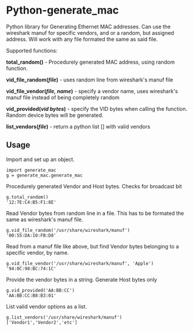Python-generate_mac
===================

Python library for Generating Ethernet MAC addresses. Can use the wireshark manuf
for specific vendors, and or a random, but assigned address. Will work with
any file formated the same as said file.

Supported functions:

**total_random()** - Procedurely generated MAC address, using random function.

**vid_file_random(_file_)** - uses random line from wireshark's manuf file

**vid_file_vendor(_file, name_)** - specify a vendor name, uses wireshark's manuf file
instead of being completely random

**vid_provided(_vid bytes_)** - specify the VID bytes when calling the function.
Random device bytes will be generated.

**list_vendors(_file_)** - return a python list [] with valid vendors

Usage
-----

Import and set up an object.

```
import generate_mac
g = generate_mac.generate_mac
```

Procedurely generated Vendor and Host bytes. Checks for broadcast bit

```
g.total_random()
'12:7E:C4:B5:F1:8E'
```

Read Vendor bytes from random line in a file. This has to be formated the same
as wireshark's manuf file.
```
g.vid_file_random('/usr/share/wireshark/manuf')
'00:55:DA:10:FB:D8'
```

Read from a manuf file like above, but find Vendor bytes belonging to a specific
vendor, by name.
```
g.vid_file_vendor('/usr/share/wireshark/manuf', 'Apple')
'94:0C:98:BC:74:1C'
```

Provide the vendor bytes in a string. Generate Host bytes only
```
g.vid_provided('AA:BB:CC')
'AA:BB:CC:B8:B3:01'
```

List valid vendor options as a list.
```
g.list_vendors('/usr/share/wireshark/manuf')
['Vendor1','Vendor2','etc']
```
